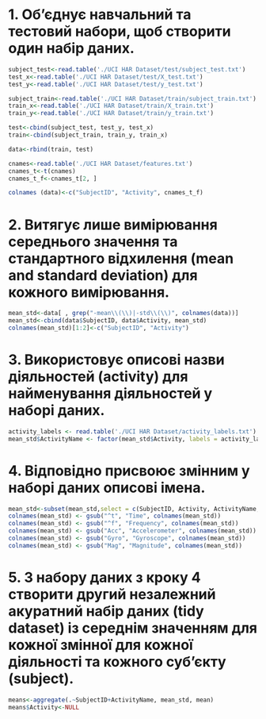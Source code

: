 # 1. Об’єднує навчальний та тестовий набори, щоб створити один набір даних.

```R
subject_test<-read.table('./UCI HAR Dataset/test/subject_test.txt')
test_x<-read.table('./UCI HAR Dataset/test/X_test.txt')
test_y<-read.table('./UCI HAR Dataset/test/y_test.txt')

subject_train<-read.table('./UCI HAR Dataset/train/subject_train.txt')
train_x<-read.table('./UCI HAR Dataset/train/X_train.txt')
train_y<-read.table('./UCI HAR Dataset/train/y_train.txt')

test<-cbind(subject_test, test_y, test_x)
train<-cbind(subject_train, train_y, train_x)

data<-rbind(train, test)

cnames<-read.table('./UCI HAR Dataset/features.txt')
cnames_t<-t(cnames)
cnames_t_f<-cnames_t[2, ]

colnames (data)<-c("SubjectID", "Activity", cnames_t_f)
```

# 2. Витягує лише вимірювання середнього значення та стандартного відхилення (mean and standard deviation) для кожного вимірювання.

```R
mean_std<-data[ , grep("-mean\\(\\)|-std\\(\\)", colnames(data))]
mean_std<-cbind(data$SubjectID, data$Activity, mean_std)
colnames(mean_std)[1:2]<-c("SubjectID", "Activity")
```

# 3. Використовує описові назви діяльностей (activity) для найменування діяльностей у наборі даних.

```R
activity_labels <- read.table('./UCI HAR Dataset/activity_labels.txt')
mean_std$ActivityName <- factor(mean_std$Activity, labels = activity_labels[,2])
```

# 4. Відповідно присвоює змінним у наборі даних описові імена.

```R
mean_std<-subset(mean_std,select = c(SubjectID, Activity, ActivityName, 3:68))
colnames(mean_std) <- gsub("^t", "Time", colnames(mean_std))
colnames(mean_std) <- gsub("^f", "Frequency", colnames(mean_std))
colnames(mean_std) <- gsub("Acc", "Accelerometer", colnames(mean_std))
colnames(mean_std) <- gsub("Gyro", "Gyroscope", colnames(mean_std))
colnames(mean_std) <- gsub("Mag", "Magnitude", colnames(mean_std))
```

# 5. З набору даних з кроку 4 створити другий незалежний акуратний набір даних (tidy dataset) із середнім значенням для кожної змінної для кожної діяльності та кожного суб’єкту (subject).

```R
means<-aggregate(.~SubjectID+ActivityName, mean_std, mean)
means$Activity<-NULL
```
